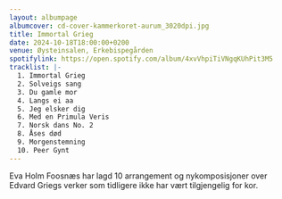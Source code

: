 ```yaml
---
layout: albumpage
albumcover: cd-cover-kammerkoret-aurum_3020dpi.jpg
title: Immortal Grieg
date: 2024-10-18T18:00:00+0200
venue: Øysteinsalen, Erkebispegården
spotifylink: https://open.spotify.com/album/4xvVhpiTiVNgqKUhPit3M5
tracklist: |-
  1. Immortal Grieg
  2. Solveigs sang
  3. Du gamle mor
  4. Langs ei aa
  5. Jeg elsker dig
  6. Med en Primula Veris
  7. Norsk dans No. 2
  8. Åses død
  9. Morgenstemning
  10. Peer Gynt
---
```

Eva Holm Foosnæs har lagd 10 arrangement og nykomposisjoner over Edvard Griegs verker som tidligere ikke har vært tilgjengelig for kor.
